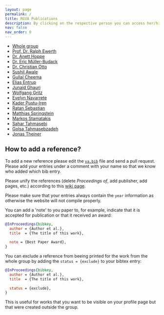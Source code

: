 ```yaml
---
layout: page
permalink: /
title: RGVA Publications
description: By clicking on the respective person you can access her/his list of publications.
nav: false
nav_order: 0
---
```


<!-- _pages/publications.md -->

- [Whole group](/va-bib/rgva)
- [Prof. Dr. Ralph Ewerth](/va-bib/ewerthr)
- [Dr. Anett Hoppe](/va-bib/hoppea)
- [Dr. Eric Müller-Budack](/va-bib/muellerer)
- [Dr. Christian Otto](/va-bib/ottoc)
- [Sushil Awale](/va-bib/awales)
- [Gullal Cheema](/va-bib/cheemag)
- [Elias Entrup](/va-bib/entrupe)
- [Junaid Ghauri](/va-bib/ghaurij)
- [Wolfgang Gritz](/va-bib/gritzw)
- [Evelyn Navarrete](/va-bib/navarretee)
- [Kader Pustu-Iren](/va-bib/pustuk)
- [Ratan Sebastian](/va-bib/sebastianr)
- [Matthias Springstein](/va-bib/springsteinm)
- [Markos Stamatakis](/va-bib/stamatakism)
- [Sahar Tahmasebi](/va-bib/tahmasebis)
- [Golsa Tahmasebzadeh](/va-bib/tahmasebzadehg)
- [Jonas Theiner](/va-bib/theinerj)

## How to add a reference?
To add a new reference please edit the [`va.bib`](https://github.com/TIBHannover/va-bib/blob/main/_bibliography/va.bib) file and send a pull request. Please add your entries under a comment with your name so that we know who added which bib entry.

Please unify the references (delete _Proceedings of_, add publisher, add pages, etc.) according to this [wiki page](https://wiki.tib.eu/confluence/display/varg/Unify+References).

Please make sure that your entries always contain the `year` information as otherwise the website will not compile properly.

You can add a 'note' to you paper to, for example, indicate that it is accepted for publication or that it received an award:

```bibtex
@InProceedings{bibkey,
  author = {Author et al.},
  title  = {The title of this work},
  
  note = {Best Paper Award},
}
```

You can exclude a reference from beeing printed for the work from the whole group by adding the `status = {exclude}` to your bibtex entry:

```bibtex
@InProceedings{bibkey,
  author = {Author et al.},
  title  = {The title of this work},
  
  status = {exclude},
}
```

This is useful for works that you want to be visible on your profile page but that were created outside the group.